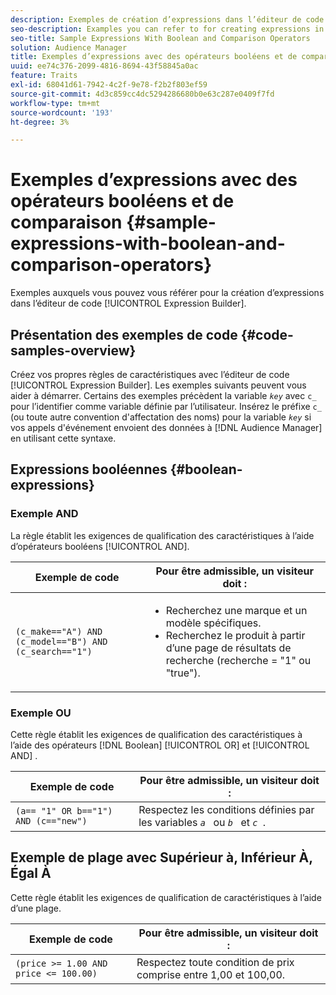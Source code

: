 ```yaml
---
description: Exemples de création d’expressions dans l’éditeur de code du Générateur d’expression.
seo-description: Examples you can refer to for creating expressions in the Expression Builder code editor.
seo-title: Sample Expressions With Boolean and Comparison Operators
solution: Audience Manager
title: Exemples d’expressions avec des opérateurs booléens et de comparaison
uuid: ee74c376-2099-4816-8694-43f58845a0ac
feature: Traits
exl-id: 68041d61-7942-4c2f-9e78-f2b2f803ef59
source-git-commit: 4d3c859cc4dc5294286680b0e63c287e0409f7fd
workflow-type: tm+mt
source-wordcount: '193'
ht-degree: 3%

---
```


# Exemples d’expressions avec des opérateurs booléens et de comparaison {#sample-expressions-with-boolean-and-comparison-operators}

Exemples auxquels vous pouvez vous référer pour la création d’expressions dans l’éditeur de code [!UICONTROL Expression Builder].

## Présentation des exemples de code {#code-samples-overview}

<!-- r_tb_expression_samples.xml -->

Créez vos propres règles de caractéristiques avec l’éditeur de code [!UICONTROL Expression Builder]. Les exemples suivants peuvent vous aider à démarrer. Certains des exemples précèdent la variable *`key`* avec `c_` pour l’identifier comme variable définie par l’utilisateur. Insérez le préfixe `c_` (ou toute autre convention d&#39;affectation des noms) pour la variable *`key`* si vos appels d&#39;événement envoient des données à [!DNL Audience Manager] en utilisant cette syntaxe.

## Expressions booléennes {#boolean-expressions}

### Exemple AND

La règle établit les exigences de qualification des caractéristiques à l’aide d’opérateurs booléens [!UICONTROL AND].

<table id="table_7C5E23EC9E0F43B182EA9771D7BB6E87"> 
 <thead> 
  <tr> 
   <th colname="col1" class="entry"> Exemple de code </th> 
   <th colname="col2" class="entry"> Pour être admissible, un visiteur doit : </th> 
  </tr> 
 </thead>
 <tbody> 
  <tr> 
   <td colname="col1"><code>(c_make=="A") AND (c_model=="B") AND (c_search=="1")</code> </td> 
   <td colname="col2"> 
    <ul id="ul_F1BB5084FB794BE7A3569F9C106FC481"> 
     <li id="li_56E8C3BACF1C4B33A46CF92C51FF2286">Recherchez une marque et un modèle spécifiques. </li> 
     <li id="li_DD55F053BFCF4B0888B6994013000DB2">Recherchez le produit à partir d’une page de résultats de recherche (recherche = "1" ou "true"). </li> 
    </ul> </td> 
  </tr> 
 </tbody> 
</table>

### Exemple OU

Cette règle établit les exigences de qualification des caractéristiques à l’aide des opérateurs [!DNL Boolean] [!UICONTROL OR] et [!UICONTROL AND] .

<table id="table_6E8BA5EE1D7F4DCC9A92074D0C2C050E"> 
 <thead> 
  <tr> 
   <th colname="col1" class="entry"> Exemple de code </th> 
   <th colname="col2" class="entry"> Pour être admissible, un visiteur doit : </th> 
  </tr> 
 </thead>
 <tbody> 
  <tr> 
   <td colname="col1"><code>(a== "1" OR b=="1") AND (c=="new")</code> </td> 
   <td colname="col2"> Respectez les conditions définies par les variables <code><i>a </i></code> ou <code><i>b </i></code> et <code><i>c </i></code>. </td> 
  </tr> 
 </tbody> 
</table>

## Exemple de plage avec Supérieur à, Inférieur À, Égal À

Cette règle établit les exigences de qualification de caractéristiques à l’aide d’une plage.

<table id="table_988DE28E35D94348ADD334FB4C9F68D3"> 
 <thead> 
  <tr> 
   <th colname="col1" class="entry"> Exemple de code </th> 
   <th colname="col2" class="entry"> Pour être admissible, un visiteur doit : </th> 
  </tr> 
 </thead>
 <tbody> 
  <tr> 
   <td colname="col1"><code>(price &gt;= 1.00 AND price &lt;= 100.00)</code> </td> 
   <td colname="col2"> Respectez toute condition de prix comprise entre 1,00 et 100,00. </td> 
  </tr> 
 </tbody> 
</table>
